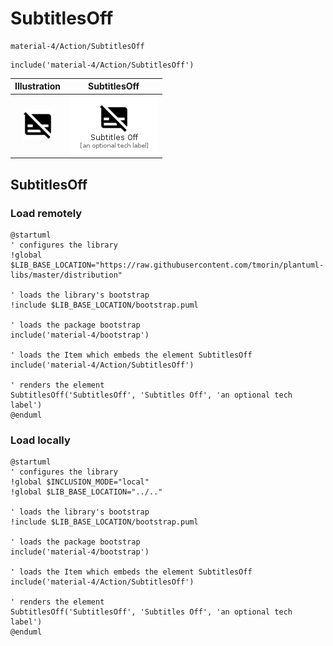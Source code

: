 # SubtitlesOff


```text
material-4/Action/SubtitlesOff
```

```text
include('material-4/Action/SubtitlesOff')
```



| Illustration | SubtitlesOff |
| :---: | :---: |
| ![illustration for Illustration](../../material-4/Action/SubtitlesOff.png) | ![illustration for SubtitlesOff](../../material-4/Action/SubtitlesOff.Local.png) |




## SubtitlesOff

### Load remotely
```plantuml
@startuml
' configures the library
!global $LIB_BASE_LOCATION="https://raw.githubusercontent.com/tmorin/plantuml-libs/master/distribution"

' loads the library's bootstrap
!include $LIB_BASE_LOCATION/bootstrap.puml

' loads the package bootstrap
include('material-4/bootstrap')

' loads the Item which embeds the element SubtitlesOff
include('material-4/Action/SubtitlesOff')

' renders the element
SubtitlesOff('SubtitlesOff', 'Subtitles Off', 'an optional tech label')
@enduml
```

### Load locally
```plantuml
@startuml
' configures the library
!global $INCLUSION_MODE="local"
!global $LIB_BASE_LOCATION="../.."

' loads the library's bootstrap
!include $LIB_BASE_LOCATION/bootstrap.puml

' loads the package bootstrap
include('material-4/bootstrap')

' loads the Item which embeds the element SubtitlesOff
include('material-4/Action/SubtitlesOff')

' renders the element
SubtitlesOff('SubtitlesOff', 'Subtitles Off', 'an optional tech label')
@enduml
```


